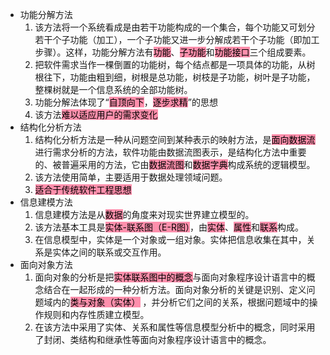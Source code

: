 - 功能分解方法
	1. 该方法将一个系统看成是由若干功能构成的一个集合，每个功能又可划分若干个子功能（加工），一个子功能又进一步分解成若干个子功能（即加工步骤）。这样，功能分解方法有<mark style="background: #FF5582A6;">功能</mark>、<mark style="background: #FF5582A6;">子功能</mark>和<mark style="background: #FF5582A6;">功能接口</mark>三个组成要素。
	2. 把软件需求当作一棵倒置的功能树，每个结点都是一项具体的功能，从树根往下，功能由粗到细，树根是总功能，树枝是子功能，树叶是子功能，整棵树就是一个信息系统的全部功能树。
	3. 功能分解法体现了“<mark style="background: #FF5582A6;">自顶向下</mark>，<mark style="background: #FF5582A6;">逐步求精</mark>”的思想
	4. 该方法<mark style="background: #FF5582A6;">难以适应用户的需求变化</mark>
- 结构化分析方法
	1. 结构化分析方法是一种从问题空间到某种表示的映射方法，是<mark style="background: #FF5582A6;">面向数据流</mark>进行需求分析的方法，软件功能由数据流图表示，是结构化方法中重要的、被普遍采用的方法，它由<mark style="background: #FF5582A6;">数据流图</mark>和<mark style="background: #FF5582A6;">数据字典</mark>构成系统的逻辑模型。
	2. 该方法使用简单，主要适用于数据处理领域问题。
	3. <mark style="background: #FF5582A6;"> 适合于传统软件工程思想</mark>
- 信息建模方法
	1. 信息建模方法是从<mark style="background: #FF5582A6;">数据</mark>的角度来对现实世界建立模型的。
	2. 该方法基本工具是<mark style="background: #FF5582A6;">实体-联系图（E-R图）</mark>，由<mark style="background: #FF5582A6;">实体</mark>、<mark style="background: #FF5582A6;">属性</mark>和<mark style="background: #FF5582A6;">联系</mark>构成。
	3. 在信息模型中，实体是一个对象或一组对象。实体把信息收集在其中，关系是实体之间的联系或交互作用。
- 面向对象方法
	1. 面向对象的分析是把<mark style="background: #FF5582A6;">实体联系图中的概念</mark>与面向对象程序设计语言中的概念结合在一起形成的一种分析方法。面向对象分析的关键是识别、定义问题域内的<mark style="background: #FF5582A6;">类与对象（实体）</mark> ，并分析它们之间的关系，根据问题域中的操作规则和内存性质建立模型。
	2. 在该方法中采用了实体、关系和属性等信息模型分析中的概念，同时采用了封闭、类结构和继承性等面向对象程序设计语言中的概念。